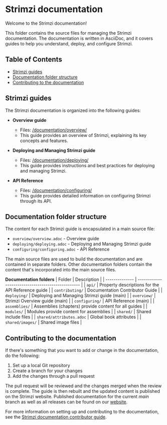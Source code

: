 [strimziDoc]: https://strimzi.io/documentation/ "Strimzi documentation"
[strimziContrib]: https://strimzi.io/contributing/guide/ "Strimzi documentation contributor guide"

<!-- omit from toc -->
# Strimzi documentation

Welcome to the Strimzi documentation! 

This folder contains the source files for managing the Strimzi documentation. The documentation is written in AsciiDoc, and it covers guides to help you understand, deploy, and configure Strimzi.

<!-- omit from toc -->
## Table of Contents
- [Strimzi guides](#strimzi-guides)
- [Documentation folder structure](#documentation-folder-structure)
- [Contributing to the documentation](#contributing-to-the-documentation)

## Strimzi guides

The Strimzi documentation is organized into the following guides:

- **Overview guide**
  - Files: [/documentation/overview/](overview)
  - This guide provides an overview of Strimzi, explaining its key concepts and features.

- **Deploying and Managing Strimzi guide**
  - Files: [/documentation/deploying/](deploying)
  - This guide provides instructions and best practices for deploying and managing Strimzi.

- **API Reference**
  - Files: [/documentation/configuring/](configuring)
  - This guide provides detailed information on configuring Strimzi through its API.

## Documentation folder structure

The content for each Strimzi guide is encapsulated in a main source file:

* `overview/overview.adoc` - Overview guide
* `deploying/deploying.adoc` - Deploying and Managing Strimzi guide
* `configuring/configuring.adoc` - API Reference

The main source files are used to build the documentation and are contained in separate folders.
Other documentation folders contain the content that's incorporated into the main source files.

**Documentation folders**
| Folder                   | Description                                          |
| --------------           | -------------------------------------------------    |
| `api/`                   | Property descriptions for the API Reference guide    |
| `contributing/`          | Documentation Contributor Guide                      |
| `deploying/`             | Deploying and Managing Strimzi guide (main)          |
| `overview/`              | Strimzi Overview guide (main)                        |
| `configuring/`           | API Reference (main)                                 |
| `assemblies/`            | Assemblies (chapters) provide content for all guides |
| `modules/`               | Modules provide content for assemblies               |
| `shared/`                | Shared include files                                 |
| `shared/attributes.adoc` | Global book attributes                               |
| `shared/images/`         | Shared image files                                   |

## Contributing to the documentation

If there's something that you want to add or change in the documentation, do the following:

1. Set up a local Git repository
2. Create a branch for your changes
3. Add the changes through a pull request

The pull request will be reviewed and the changes merged when the review is complete.
The guide is then rebuilt and the updated content is published on the Strimzi website.
Published documentation for the current _main_ branch as well as all releases can be found on our [website][strimziDoc].

For more information on setting up and contributing to the documentation, see the [Strimzi documentation contributor guide][strimziContrib].



